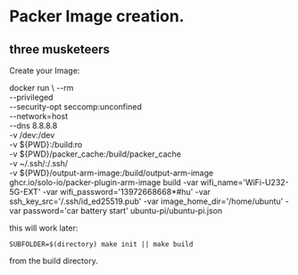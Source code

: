# Packer Image creation.
## three musketeers
 
Create your Image:

docker run \ 
  --rm \
  --privileged \
  --security-opt seccomp:unconfined \
  --network=host \
  --dns 8.8.8.8 \
  -v /dev:/dev \
  -v ${PWD}:/build:ro \
  -v ${PWD}/packer_cache:/build/packer_cache \
  -v ~/.ssh/:/.ssh/ \
  -v ${PWD}/output-arm-image:/build/output-arm-image \
  ghcr.io/solo-io/packer-plugin-arm-image build -var wifi_name='WiFi-U232-5G-EXT' -var wifi_password='13972668668*#hu' -var ssh_key_src='/.ssh/id_ed25519.pub' -var image_home_dir='/home/ubuntu' -var password='car battery start' ubuntu-pi/ubuntu-pi.json






this will work later:

```
SUBFOLDER=$(directory) make init || make build
```
from the build directory.
